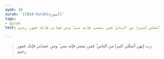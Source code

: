 ```yaml
---
ayah: 36
surah: '[[014-Surah|سورة]]'
tags:
- quran
text: رب إنهن أضللن كثيرا من الناس ۖ فمن تبعني فإنه مني ۖ ومن عصاني فإنك غفور رحيم

---
```

> رب إنهن أضللن كثيرا من الناس ۖ فمن تبعني فإنه مني ۖ ومن عصاني فإنك غفور رحيم
